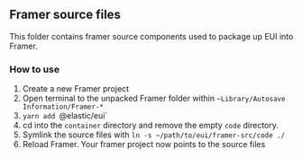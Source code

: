 ## Framer source files

This folder contains framer source components used to package up EUI into Framer.

### How to use

1. Create a new Framer project
2. Open terminal to the unpacked Framer folder within `~Library/Autosave Information/Framer-*`
3. `yarn add `@elastic/eui`
4. cd into the `container` directory and remove the empty `code` directory.
5. Symlink the source files with `ln -s ~/path/to/eui/framer-src/code ./`
6. Reload Framer. Your framer project now points to the source files